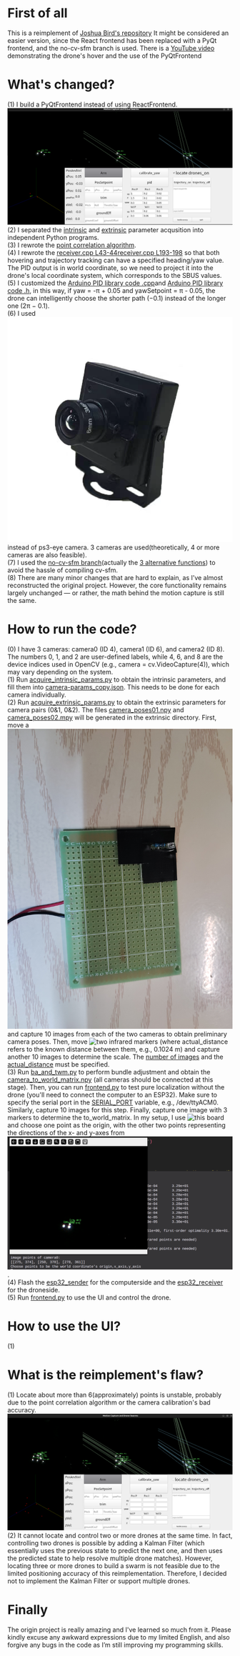 # First of all
This is a reimplement of [Joshua Bird's repository](https://github.com/jyjblrd/Low-Cost-Mocap)
It might be considered an easier version, since the React frontend has been replaced with a PyQt frontend, and the no-cv-sfm branch is used.
There is a [YouTube video](https://youtu.be/QF4qJRMAZwg) demonstrating the drone's hover and the use of the PyQtFrontend

# What's changed?
(1) I build a PyQtFrontend instead of using ReactFrontend.
![PyQtFrontend](pictures/PyQtFrontend.png)
(2) I separated the [intrinsic](computer_code/acquire_intrinsic_params.py) and [extrinsic](computer_code/acquire_extrinsic_params.py) parameter acqusition into independent Python programs.  
(3) I rewrote the [point correlation algorithm](computer_code/mocap/helpers.py#L323-L408).  
(4) I rewrote the [receiver.cpp L43-44](esp32_receiver/src/receiver.cpp#L43-L44)[receiver.cpp L193-198](esp32_receiver/src/receiver.cpp#L195-L198) so that both hovering and trajectory tracking can have a specified heading/yaw value. The PID output is in world coordinate, so we need to project it into the drone's local coordinate system, which corresponds to the SBUS values.  
(5) I customized the [Arduino PID library code .cpp](esp32_receiver/src/PID_v1_bc.cpp#L47-L139)and [Arduino PID library code .h](esp32_receiver/src/PID_v1_bc.h), in this way, if yaw = -π + 0.05 and yawSetpoint = π - 0.05, the drone can intelligently choose the shorter path (−0.1) instead of the longer one (2π − 0.1).  
(6) I used ![webcam](pictures/webcam.jpeg) instead of ps3-eye camera. 3 cameras are used(theoretically, 4 or more cameras are also feasible).  
(7) I used the [no-cv-sfm branch](https://github.com/jyjblrd/Low-Cost-Mocap/tree/no-cv-sfm)(actually the [3 alternative functions](computer_code/mocap/helpers.py#L508-L571)) to avoid the hassle of compiling cv-sfm.  
(8) There are many minor changes that are hard to explain, as I’ve almost reconstructed the original project. However, the core functionality remains largely unchanged — or rather, the math behind the motion capture is still the same.

# How to run the code?
(0) I have 3 cameras: camera0 (ID 4), camera1 (ID 6), and camera2 (ID 8). The numbers 0, 1, and 2 are user-defined labels, while 4, 6, and 8 are the device indices used in OpenCV (e.g., camera = cv.VideoCapture(4)), which may vary depending on the system.  
(1) Run [acquire_intrinsic_params.py](computer_code/acquire_intrinsic_params.py) to obtain the intrinsic parameters, and fill them into [camera-params_copy.json](computer_code/mocap/camera-params_copy.json). This needs to be done for each camera individually.  
(2) Run [acquire_extrinsic_params.py](computer_code/acquire_extrinsic_params.py) to obtain the extrinsic parameters for camera pairs (0&1, 0&2). The files [camera_poses01.npy](computer_code/extrinsic/camera_poses01.npy) and [camera_poses02.mpy](computer_code/extrinsic/camera_poses02.npy) will be generated in the extrinsic directory. First, move a ![single infrared marker](pictures/1_marker_board.jpeg) and capture 10 images from each of the two cameras to obtain preliminary camera poses. Then, move ![two infrared markers](pictures/2_marker_board.jpeg) (where actual_distance refers to the known distance between them, e.g., 0.1024 m) and capture another 10 images to determine the scale. The [number of images](computer_code/acquire_extrinsic_params.py#L10) and the [actual_distance](computer_code/acquire_extrinsic_params.py#L11) must be specified.  
(3) Run [ba_and_twm.py](computer_code/ba_and_twm.py) to perform bundle adjustment and obtain the [camera_to_world_matrix.npy](computer_code/extrinsic/camera_to_world_matrix.npy) (all cameras should be connected at this stage). Then, you can run [frontend.py](computer_code/frontend.py) to test pure localization without the drone (you'll need to connect the computer to an ESP32). Make sure to specify the serial port in the [SERIAL_PORT](computer_code/frontend.py#L55) variable, e.g., /dev/ttyACM0. Similarly, capture 10 images for this step. Finally, capture one image with 3 markers to determine the to_world_matrix. In my setup, I use ![this board](pictures/3_markers_board.jpeg) and choose one point as the origin, with the other two points representing the directions of the x- and y-axes from ![camera0's perspective](pictures/3markers_in_camera0_view.png).  
(4) Flash the [esp32_sender](esp32_sender/src/sender.cpp) for the computerside and the [esp32_receiver](esp32_receiver/src/receiver.cpp) for the droneside.  
(5) Run [frontend.py](computer_code/frontend.py) to use the UI and control the drone.

# How to use the UI?
(1) 

# What is the reimplement's flaw?
(1) Locate about more than 6(approximately) points is unstable, probably due to the point correlation algorithm or the camera calibration's bad accuracy.![9 points situation for example](pictures/9points.png)
(2) It cannot locate and control two or more drones at the same time. In fact, controlling two drones is possible by adding a Kalman Filter (which essentially uses the previous state to predict the next one, and then uses the predicted state to help resolve multiple drone matches). However, locating three or more drones to build a swarm is not feasible due to the limited positioning accuracy of this reimplementation. Therefore, I decided not to implement the Kalman Filter or support multiple drones.

# Finally
The origin project is really amazing and I've learned so much from it.
Please kindly excuse any awkward expressions due to my limited English, and also forgive any bugs in the code as I’m still improving my programming skills.
